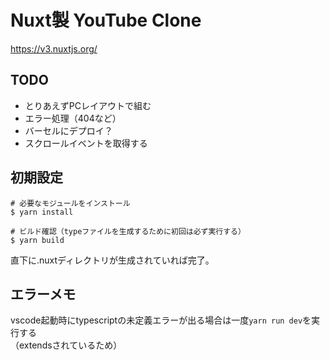 # Nuxt製 YouTube Clone

https://v3.nuxtjs.org/

## TODO

- とりあえずPCレイアウトで組む
- エラー処理（404など）
- バーセルにデプロイ？
- スクロールイベントを取得する

## 初期設定

```
# 必要なモジュールをインストール
$ yarn install

# ビルド確認（typeファイルを生成するために初回は必ず実行する）
$ yarn build
```

直下に.nuxtディレクトリが生成されていれば完了。



## エラーメモ

vscode起動時にtypescriptの未定義エラーが出る場合は一度`yarn run dev`を実行する  
（extendsされているため）
